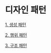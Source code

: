 # 디자인 패턴
[1. 생성 패턴](https://github.com/kswdev/design-pattern/tree/master/creational)


[2. 행위 패턴](https://github.com/kswdev/design-pattern/tree/master/Behavioral)


[3. 구조 패턴](https://github.com/kswdev/design-pattern/tree/master/structural)
